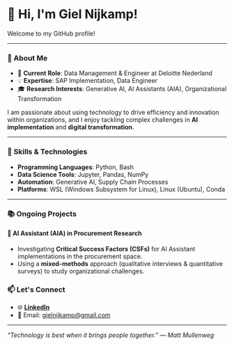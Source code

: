# 👋 Hi, I'm Giel Nijkamp!

Welcome to my GitHub profile!

---

### 🚀 About Me

- 💼 **Current Role**: Data Management & Engineer at Deloitte Nederland
- 💡 **Expertise**: SAP Implementation, Data Engineer
- 🎓 **Research Interests**: Generative AI, AI Assistants (AIA), Organizational Transformation

I am passionate about using technology to drive efficiency and innovation within organizations, and I enjoy tackling complex challenges in **AI implementation** and **digital transformation**.

---

### 🔧 Skills & Technologies

- **Programming Languages**: Python, Bash
- **Data Science Tools**: Jupyter, Pandas, NumPy
- **Automation**: Generative AI, Supply Chain Processes
- **Platforms**: WSL (Windows Subsystem for Linux), Linux (Ubuntu), Conda

---

### 📚 Ongoing Projects

#### 🔑 **AI Assistant (AIA) in Procurement Research**  
- Investigating **Critical Success Factors (CSFs)** for AI Assistant implementations in the procurement space.  
- Using a **mixed-methods** approach (qualitative interviews & quantitative surveys) to study organizational challenges.

### 📫 Let's Connect

- 🌐 **[LinkedIn](https://www.linkedin.com/in/giel-nijkamp/)**  
- 📧 Email: gielnijkamp@gmail.com

---

*“Technology is best when it brings people together.” — Matt Mullenweg*
